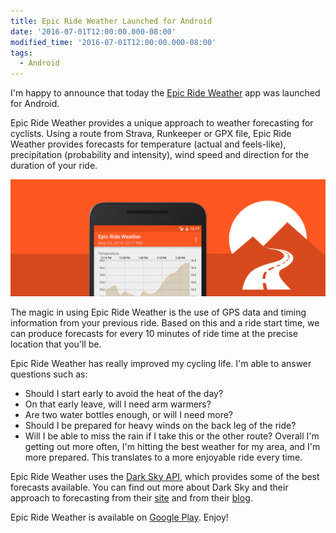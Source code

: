 ```yaml
---
title: Epic Ride Weather Launched for Android
date: '2016-07-01T12:00:00.000-08:00'
modified_time: '2016-07-01T12:00:00.000-08:00'
tags:
  - Android
---
```


I'm happy to announce that today the [Epic Ride Weather](/epic-ride-weather/) app was launched for Android.

Epic Ride Weather provides a unique approach to weather forecasting for cyclists.  Using a route from Strava, Runkeeper or GPX file, Epic Ride Weather provides forecasts for temperature (actual and feels-like), precipitation (probability and intensity), wind speed and direction for the duration of your ride.

![Epic Ride Weather app](/images/epicrideweather/banner.png)

The magic in using Epic Ride Weather is the use of GPS data and timing information from your previous ride.  Based on this and a ride start time, we can produce forecasts for every 10 minutes of ride time at the precise location that you'll be.  

Epic Ride Weather has really improved my cycling life.  I'm able to answer questions such as:
* Should I start early to avoid the heat of the day?  
* On that early leave, will I need arm warmers?  
* Are two water bottles enough, or will I need more?  
* Should I be prepared for heavy winds on the back leg of the ride?
* Will I be able to miss the rain if I take this or the other route?
Overall I'm getting out more often, I'm hitting the best weather for my area, and I'm more prepared.  This translates to a more enjoyable ride every time.

Epic Ride Weather uses the [Dark Sky API](http://darksky.net), which provides some of the best forecasts available.
You can find out more about Dark Sky and their approach to forecasting from their [site](https://darksky.net/about/) and from their [blog](http://blog.darksky.net/).

Epic Ride Weather is available on [Google Play](https://play.google.com/store/apps/details?id=com.greensopinion.rideweather).  Enjoy!
